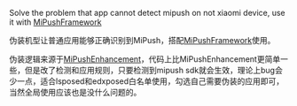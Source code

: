 
Solve the problem that app cannot detect mipush on not xiaomi device, use it with <a href="https://github.com/MiPushFramework/MiPushFramework">MiPushFramework</a>

伪装机型让普通应用能够正确识别到MiPush，搭配<a href="https://github.com/MiPushFramework/MiPushFramework">MiPushFramework</a>使用。

伪装逻辑来源于<a href="https://github.com/MiPushFramework/MiPushEnhancement">MiPushEnhancement</a>，代码上比MiPushEnhancement更简单一些，但是改了检测和应用规则，只要检测到mipush sdk就会生效，理论上bug会少一点，适合lsposed和edxposed白名单使用，勾选自己需要伪装的应用即可，当然全局使用应该也是没什么问题的。